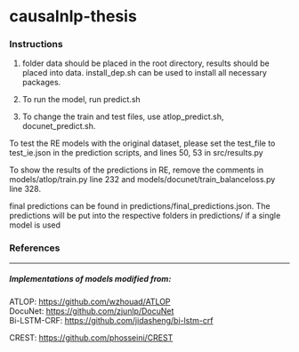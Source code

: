 # causalnlp-thesis


### Instructions

1) folder data should be placed in the root directory, results should be placed into data. install_dep.sh can be used to install all necessary packages. <br>

2) To run the model, run predict.sh  <br>

3) To change the train and test files, use atlop_predict.sh, docunet_predict.sh. <br>


To test the RE models with the original dataset, please set the test_file to test_ie.json in the prediction scripts, and lines 50, 53 in src/results.py 

To show the results of the predictions in RE, remove the comments in models/atlop/train.py line 232 and models/docunet/train_balanceloss.py line 328. <br>

final predictions can be found in predictions/final_predictions.json. The predictions will be put into the respective folders in predictions/ if a single model is used <br>






### References
---
##### Implementations of models modified from:
ATLOP: https://github.com/wzhouad/ATLOP <br>
DocuNet: https://github.com/zjunlp/DocuNet <br>
Bi-LSTM-CRF: https://github.com/jidasheng/bi-lstm-crf <br>

CREST: https://github.com/phosseini/CREST <br>
